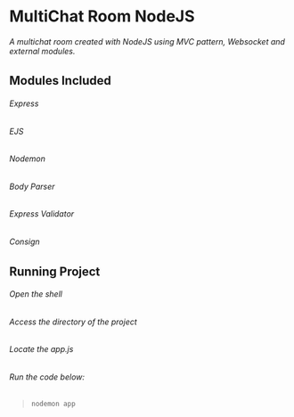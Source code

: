 # MultiChat Room NodeJS

###### A multichat room created with NodeJS using MVC pattern, Websocket and external modules.



## Modules Included

###### Express
###### EJS
###### Nodemon
###### Body Parser
###### Express Validator
###### Consign



## Running Project

###### Open the shell
###### Access the directory of the project
###### Locate the app.js 
###### Run the code below:
>```nodemon app ```